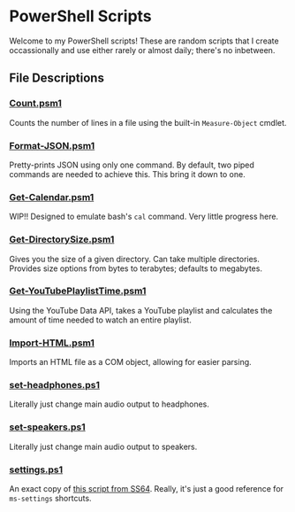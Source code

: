 # PowerShell Scripts

Welcome to my PowerShell scripts! These are random scripts that I create
occassionally and use either rarely or almost daily; there's no inbetween. 

## File Descriptions

### [Count.psm1](/Count.psm1)

Counts the number of lines in a file using the built-in `Measure-Object` cmdlet.

### [Format-JSON.psm1](/Format-JSON.psm1)

Pretty-prints JSON using only one command. By default, two piped commands are 
needed to achieve this. This bring it down to one.

### [Get-Calendar.psm1](/Get-Calendar.psm1)

WIP!! Designed to emulate bash's `cal` command. Very little progress here.

### [Get-DirectorySize.psm1](/Get-DirectorySize.psm1)

Gives you the size of a given directory. Can take multiple directories. Provides
size options from bytes to terabytes; defaults to megabytes.

### [Get-YouTubePlaylistTime.psm1](/Get-YouTubePlaylistTime.psm1)

Using the YouTube Data API, takes a YouTube playlist and calculates the amount
of time needed to watch an entire playlist.

### [Import-HTML.psm1](/Import-HTML.psm1)

Imports an HTML file as a COM object, allowing for easier parsing.

### [set-headphones.ps1](/set-headphones.ps1)

Literally just change main audio output to headphones. 

### [set-speakers.ps1](/set-speakers.ps1)

Literally just change main audio output to speakers. 

### [settings.ps1](/settings.ps1)

An exact copy of [this script from SS64](https://ss64.com/ps/syntax-settings.html).
Really, it's just a good reference for `ms-settings` shortcuts.
